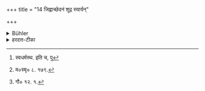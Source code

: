 +++
title = "14 जिह्वाच्छेदनं शूद्र स्यार्यन्"

+++

<details><summary>Bühler</summary>

14. The tongue of a Śūdra who speaks evil of a virtuous person, belonging to one of the first three castes, shall be cut out.
</details>

<details><summary>हरदत्त-टीका</summary>

## सूत्रम्
जिह्वाच्छेदनं शुद्रस्याऽऽर्यं धार्मिकमाक्रोशतः ॥१४॥  
### टिप्पनी
शूद्रो द्विजातीनामन्यतमं धार्मिके[^२]स्वकर्मस्थं यद्याक्रोशति निन्दति गर्हते, तदा तस्य जिह्वा छेत्तव्येति । मनुस्तु सामान्येनाह—  
[^३] येनाङ्गेनावरो वर्णो ब्राह्मणस्याऽपराध्नुयात् ।  
तदा तस्य छेत्तव्यं तन्मनोरनुशासनम् इति ॥  

गौतमस्तु—[^४] 'शूद्रो द्विजातीनतिसन्धायाऽभिहत्य च वाग्दण्डपारुष्याभ्यामङ्गं मोच्यो येनोपहन्या'दिति ॥१४॥  

[^२]: स्वधर्मस्थ. इति च, पु  

[^३]: म०स्मृ० ८. १७९.  

[^४]: गौ० १२. १.
</details>
